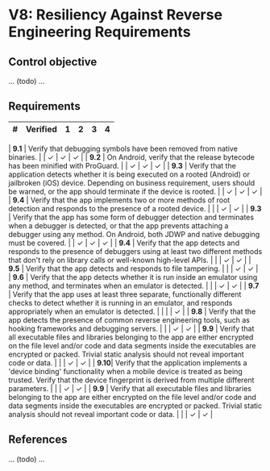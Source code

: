 # V8: Resiliency Against Reverse Engineering Requirements

## Control objective

... (todo) ...

## Requirements

| # | Verified | 1 | 2 | 3 | 4 |
| --- | --- | --- | --- | --- | --- |

| **9.1** | Verify that debugging symbols have been removed from native binaries. |   | ✓ | ✓ | ✓ |
| **9.2** | On Android, verify that the release bytecode has been minified with ProGuard.  |   | ✓ | ✓ | ✓ |
| **9.3** | Verify that the application detects whether it is being executed on a rooted (Android) or jailbroken (iOS) device. Depending on business requirement, users should be warned, or the app should terminate if the device is rooted. |   | ✓ | ✓ | ✓ |
| **9.4** | Verify that the app implements two or more methods of root detection and responds to the presence of a rooted device.  |   |  | ✓ | ✓ |
| **9.3** | Verify that the app has some form of debugger detection and terminates when a debugger is detected, or that the app prevents attaching a debugger using any method. On Android, both JDWP and native debugging must be covered. |   | ✓ | ✓ | ✓ |
| **9.4** | Verify that the app detects and responds to the presence of debuggers using at least two different methods that don't rely on library calls or well-known high-level APIs. |   |   | ✓ | ✓ |
| **9.5** | Verify that the app detects and responds to file tampering. |   |   | ✓ | ✓ |
| **9.6** | Verify that the app detects whether it is run inside an emulator using any method, and terminates when an emulator is detected.  |   |   | ✓ | ✓ |
| **9.7** | Verify that the app uses at least three separate, functionally different checks to detect whether it is running in an emulator, and responds appropriately when an emulator is detected. |   |   |   | ✓ |
| **9.8** | Verify that the app detects the presence of common reverse engineering tools, such as hooking frameworks and debugging servers. |   |   | ✓ | ✓ |
| **9.9** | Verify that all executable files and libraries belonging to the app are either encrypted on the file level and/or code and data segments inside the executables are encrypted or packed. Trivial static analysis should not reveal important code or data. |   |   | ✓ | ✓ |
| **9.10**| Verify that the application implements a 'device binding' functionality when a mobile device is treated as being trusted. Verify that the device fingerprint is derived from multiple different parameters.  |   |   | ✓ | ✓ |
| **9.9** | Verify that all executable files and libraries belonging to the app are either encrypted on the file level and/or code and data segments inside the executables are encrypted or packed. Trivial static analysis should not reveal important code or data. |   |   | ✓ | ✓ |

## References

... (todo) ...
